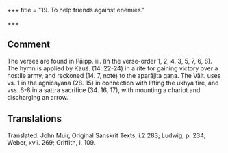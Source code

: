 +++
title = "19. To help friends against enemies."

+++
## Comment
The verses are found in Pāipp. iii. (in the verse-order 1, 2, 4, 3, 5, 7, 6, 8). The hymn is applied by Kāuś. (14. 22-24) in a rite for gaining victory over a hostile army, and reckoned (14. 7, note) to the aparājita gaṇa. The Vāit. uses vs. 1 in the agnicayana (28. 15) in connection with lifting the ukhya fire, and vss. 6-8 in a sattra sacrifice (34. 16, 17), with mounting a chariot and discharging an arrow.


## Translations
Translated: John Muir, Original Sanskrit Texts, i.2 283; Ludwig, p. 234; Weber, xvii. 269; Griffith, i. 109.
